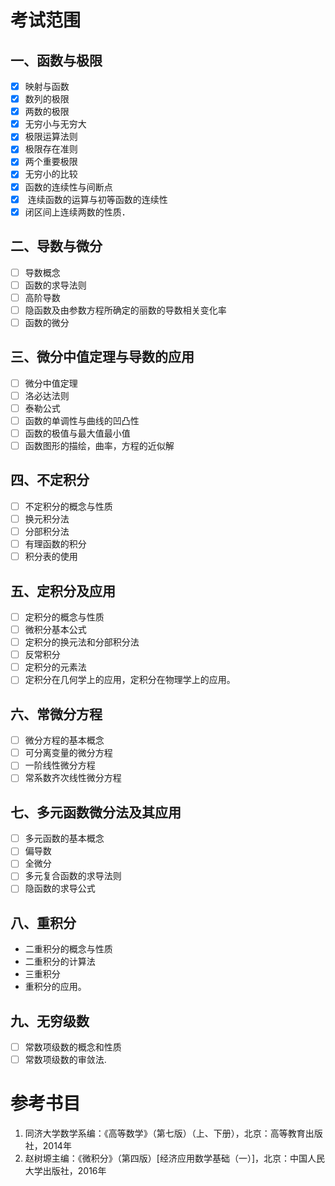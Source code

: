 # 考试范围

<!--more-->

## 一、函数与极限

- [x] 映射与函数
- [x] 数列的极限
- [x] 两数的极限
- [x] 无穷小与无穷大
- [x] 极限运算法则
- [x] 极限存在准则
- [x] 两个重要极限
- [x] 无穷小的比较
- [x] 函数的连续性与间断点
- [x]  连续函数的运算与初等函数的连续性
- [x] 闭区间上连续两数的性质．

## 二、导数与微分

- [ ] 导数概念
- [ ] 函数的求导法则
- [ ] 高阶导数
- [ ] 隐函数及由参数方程所确定的丽数的导数相关变化率
- [ ] 函数的微分

## 三、微分中值定理与导数的应用

- [ ] 微分中值定理
- [ ] 洛必达法则
- [ ] 泰勒公式
- [ ] 函数的单调性与曲线的凹凸性
- [ ] 函数的极值与最大值最小值
- [ ] 函数图形的描绘，曲率，方程的近似解

## 四、不定积分

- [ ] 不定积分的概念与性质
- [ ] 换元积分法
- [ ] 分部积分法
- [ ] 有理函数的积分
- [ ] 积分表的使用

## 五、定积分及应用       

- [ ] 定积分的概念与性质
- [ ] 微积分基本公式
- [ ] 定积分的换元法和分部积分法
- [ ] 反常积分
- [ ] 定积分的元素法
- [ ] 定积分在几何学上的应用，定积分在物理学上的应用。

## 六、常微分方程

- [ ] 微分方程的基本概念
- [ ] 可分离变量的微分方程
- [ ] 一阶线性微分方程
- [ ] 常系数齐次线性微分方程

## 七、多元函数微分法及其应用

- [ ] 多元函数的基本概念
- [ ] 偏导数
- [ ] 全微分
- [ ] 多元复合函数的求导法则
- [ ] 隐函数的求导公式

## 八、重积分

- 二重积分的概念与性质
- 二重积分的计算法
- 三重积分
- 重积分的应用。

## 九、无穷级数

- [ ] 常数项级数的概念和性质
- [ ] 常数项级数的审敛法.

# 参考书目

1. 同济大学数学系编：《高等数学》（第七版）（上、下册），北京：高等教育出版社，2014年
2. 赵树塬主编：《微积分》（第四版）[经济应用数学基础（一）]，北京：中国人民大学出版社，2016年

